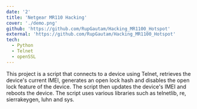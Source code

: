 ```yaml
---
date: '2'
title: 'Netgear MR110 Hacking'
cover: './demo.png'
github: 'https://github.com/RupGautam/Hacking_MR1100_Hotspot'
external: 'https://github.com/RupGautam/Hacking_MR1100_Hotspot'
tech:
  - Python
  - Telnet
  - openSSL
---
```


This project is a script that connects to a device using Telnet, retrieves the device's current IMEI, generates an open lock hash and disables the open lock feature of the device. The script then updates the device's IMEI and reboots the device. The script uses various libraries such as telnetlib, re, sierrakeygen, luhn and sys.
